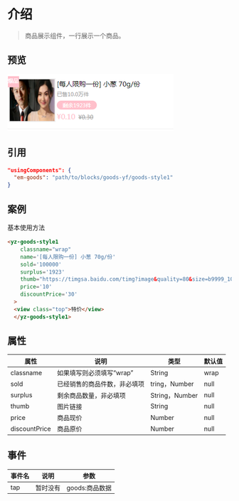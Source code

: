 
# 介绍

> 商品展示组件，一行展示一个商品。

## 预览
![组件效果](image/goods-style1.png)

## 引用
```json
"usingComponents": {
  "em-goods": "path/to/blocks/goods-yf/goods-style1"
}
```

## 案例

基本使用方法
```html
<yz-goods-style1
    classname="wrap"
    name='[每人限购一份] 小葱 70g/份'
    sold='100000'
    surplus='1923'
    thumb="https://timgsa.baidu.com/timg?image&quality=80&size=b9999_10000&sec=1563613406943&di=32463e9ffc64925fb152d8b4493b4b36&imgtype=0&src=http%3A%2F%2Fs9.sinaimg.cn%2Fmw690%2F006hikKrzy7pzDEQbFe68%26690"
    price='10'
    discountPrice='30'
  >
  <view class="top">特价</view>
  </yz-goods-style1>
```

## 属性

| 属性 | 说明 | 类型 | 默认值 |
| --- | --- | --- | --- |
| classname | 如果填写则必须填写“wrap” | String | wrap |
| sold | 已经销售的商品件数，非必填项 | tring，Number | null |
| surplus | 剩余商品数量，非必填项 | String，Number | null |
| thumb | 图片链接 | String | null |
| price | 商品现价 | Number | null |
| discountPrice | 商品原价 | Number | null |


## 事件

|事件名	| 说明 | 参数|
| --- | --- | --- |
|tap	| 暂时没有 | goods:商品数据|
